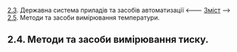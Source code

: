 [2.3](2_3.md). Державна система приладів та засобів автоматизації <--- [Зміст](README.md) --> [2.5](2_5.md). Методи та засоби вимірювання температури.

## 2.4. Методи та засоби вимірювання тиску. 